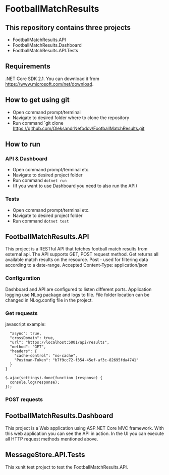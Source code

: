 # FootballMatchResults
## This repository contains three projects
- FootballMatchResults.API
- FootballMatchResults.Dashboard
- FootballMatchResults.API.Tests

## Requirements
.NET Core SDK 2.1. You can download it from https://www.microsoft.com/net/download.

## How to get using git
- Open command prompt/terminal
- Navigate to desired folder where to clone the repository
- Run command `git clone https://github.com/OleksandrNefodov/FootballMatchResults.git

## How to run
### API & Dashboard
- Open command prompt/terminal etc.
- Navigate to desired project folder
- Run command `dotnet run`
- (If you want to use Dashboard you need to also run the API)
### Tests
- Open command prompt/terminal etc.
- Navigate to desired project folder
- Run command `dotnet test`

## FootballMatchResults.API
This project is a RESTful API that fetches football match results from external api.
The API supports GET, POST request method. Get returns all available match results on the resource.
Post - used for filtering data according to a date-range.
Accepted Content-Type: application/json

### Configuration
Dashboard and API are configured to listen different ports.
Application logging use NLog package and logs to file. File folder location can be changed in NLog.config file in the project.

### Get requests
javascript example:
```var settings = {
  "async": true,
  "crossDomain": true,
  "url": "https://localhost:5001/api/results",
  "method": "GET",
  "headers": {
    "cache-control": "no-cache",
    "Postman-Token": "b7f9cc72-f354-45ef-af3c-82695fda4741"
  }
}

$.ajax(settings).done(function (response) {
  console.log(response);
});
```
### POST requests

## FootballMatchResults.Dashboard
This project is a Web application using ASP.NET Core MVC framework.
With this web application you can see the API in action.
In the UI you can execute all HTTP request methods mentioned above.

## MessageStore.API.Tests
This xunit test project to test the FootballMatchResults.API.
